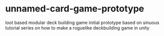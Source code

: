# unnamed-card-game-prototype
loot based modular deck building game
initial prototype based on sinuous tutorial series on how to make a roguelike deckbuilding game in unity